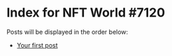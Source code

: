 # Index for NFT World #7120
Posts will be displayed in the order below:

- [Your first post](./001-first.md)

